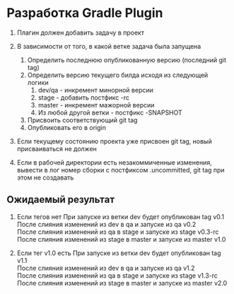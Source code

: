 # Разработка Gradle Plugin

1. Плагин должен добавить задачу в проект
2. В зависимости от того, в какой ветке задача была запущена
    1. Определить последнюю опубликованную версию (последний git tag)
    2. Определить версию текущего билда исходя из следующей логики
        1. dev/qa - инкремент минорной версии
        2. stage - добавить постфикс -rc
        3. master - инкремент мажорной версии
        4. Из любой другой ветки - постфикс -SNAPSHOT
    3. Присвоить соответствующий git tag
    4. Опубликовать его в origin

3. Если текущему состоянию проекта уже присвоен git tag, новый присваиваться не должен
4. Если в рабочей директории есть незакоммиченные изменения, вывести в лог номер сборки с постфиксом .uncommitted, git
   tag при этом не создавать

## Ожидаемый результат

1. Если тегов нет
   При запуске из ветки dev будет опубликован tag v0.1				
   После слияния изменений из dev в qa и запуске из qa v0.2				
   После слияния изменений из qa в stage и запуске из stage v0.3-rc				
   После слияния изменений из stage в master и запуске из master v1.0

2. Если тег v1.0 есть
   При запуске из ветки dev будет опубликован tag v1.1				
   После слияния изменений из dev в qa и запуске из qa v1.2				
   После слияния изменений из qa в stage и запуске из stage v1.3-rc				
   После слияния изменений из stage в master и запуске из master v2.0